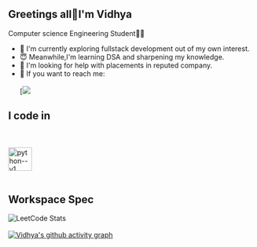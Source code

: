 ## Greetings all🙏I'm Vidhya
Computer science Engineering Student👩‍💻
- 🤩 I'm currently exploring fullstack development out of my own interest.
- 😇 Meanwhile,I'm learning DSA and sharpening my knowledge.
- 🧐 I'm looking for help with placements in reputed company.
- 💬 If you want to reach me:
<br></br>
[<img src="https://img.shields.io/badge/LinkedIn-0077B5?style=for-the-badge&logo=linkedin&logoColor=white"/>

## I code in
<br></br>
<img width="48" height="48" src="https://img.icons8.com/color/48/python--v1.png" alt="python--v1"/>
<br></br>
## Workspace Spec

![LeetCode Stats](https://leetcard.jacoblin.cool/VIDHYASURESH?theme=wtf&font=Marko%20One&ext=contest)
<br></br>
[![Vidhya's github activity graph](https://github-readme-activity-graph.vercel.app/graph?username=Vidhya-08&bg_color=322f2f&color=ffffff&line=82ff46&point=ffffff&area=true&hide_border=true)](https://github.com/ashutosh00710/github-readme-activity-graph)



